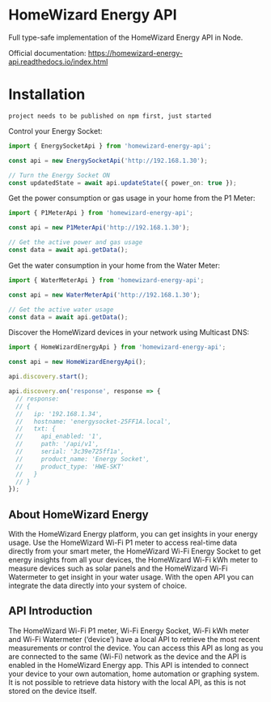 # HomeWizard Energy API

Full type-safe implementation of the HomeWizard Energy API in Node.

Official documentation: https://homewizard-energy-api.readthedocs.io/index.html

# Installation

```
project needs to be published on npm first, just started
```

Control your Energy Socket:

```typescript
import { EnergySocketApi } from 'homewizard-energy-api';

const api = new EnergySocketApi('http://192.168.1.30');

// Turn the Energy Socket ON
const updatedState = await api.updateState({ power_on: true });
```

Get the power consumption or gas usage in your home from the P1 Meter:

```typescript
import { P1MeterApi } from 'homewizard-energy-api';

const api = new P1MeterApi('http://192.168.1.30');

// Get the active power and gas usage
const data = await api.getData();
```

Get the water consumption in your home from the Water Meter:

```typescript
import { WaterMeterApi } from 'homewizard-energy-api';

const api = new WaterMeterApi('http://192.168.1.30');

// Get the active water usage
const data = await api.getData();
```

Discover the HomeWizard devices in your network using Multicast DNS:

```typescript
import { HomeWizardEnergyApi } from 'homewizard-energy-api';

const api = new HomeWizardEnergyApi();

api.discovery.start();

api.discovery.on('response', response => {
  // response:
  // {
  //   ip: '192.168.1.34',
  //   hostname: 'energysocket-25FF1A.local',
  //   txt: {
  //     api_enabled: '1',
  //     path: '/api/v1',
  //     serial: '3c39e725ff1a',
  //     product_name: 'Energy Socket',
  //     product_type: 'HWE-SKT'
  //   }
  // }
});
```

## About HomeWizard Energy

With the HomeWizard Energy platform, you can get insights in your energy usage. Use the HomeWizard Wi-Fi P1 meter to access real-time data directly from your smart meter, the HomeWizard Wi-Fi Energy Socket to get energy insights from all your devices, the HomeWizard Wi-Fi kWh meter to measure devices such as solar panels and the HomeWizard Wi-Fi Watermeter to get insight in your water usage. With the open API you can integrate the data directly into your system of choice.

## API Introduction

The HomeWizard Wi-Fi P1 meter, Wi-Fi Energy Socket, Wi-Fi kWh meter and Wi-Fi Watermeter (‘device’) have a local API to retrieve the most recent measurements or control the device. You can access this API as long as you are connected to the same (Wi-Fi) network as the device and the API is enabled in the HomeWizard Energy app. This API is intended to connect your device to your own automation, home automation or graphing system. It is not possible to retrieve data history with the local API, as this is not stored on the device itself.
